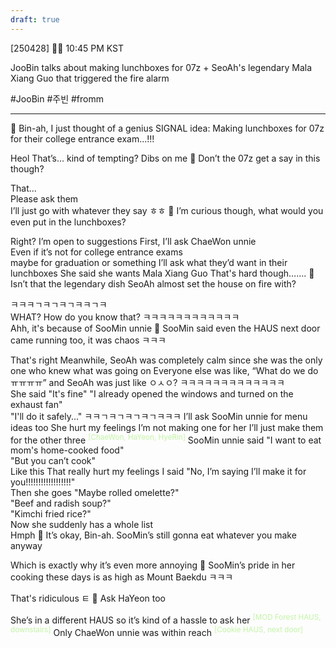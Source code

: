 ```yaml
---
draft: true
---
```

[250428] 🐣💭 10:45 PM KST

JooBin talks about making lunchboxes for 07z + SeoAh's legendary Mala Xiang Guo that triggered the fire alarm

#JooBin #주빈 #fromm
___
🫧 Bin-ah, I just thought of a genius SIGNAL idea: Making lunchboxes for 07z for their college entrance exam...!!!

Heol
That’s... kind of tempting? 
Dibs on me 
🫧 Don’t the 07z get a say in this though?

That...  
Please ask them  
I’ll just go with whatever they say
ㅎㅎ
🫧 I’m curious though, what would you even put in the lunchboxes?

Right? 
I’m open to suggestions
First, I’ll ask ChaeWon unnie  
Even if it’s not for college entrance exams  
maybe for graduation or something
I’ll ask what they’d want in their lunchboxes
She said she wants Mala Xiang Guo
That's hard though…….
🫧 Isn’t that the legendary dish SeoAh almost set the house on fire with?

ㅋㅋㅋㄱㅋㄱㅋㄱㅋㅋㄱㅋ  
WHAT? How do you know that?
ㅋㅋㅋㅋㅋㅋㅋㅋㅋㅋㅋㅋ  
Ahh, it's because of SooMin unnie
🫧 SooMin said even the HAUS next door came running too, it was chaos ㅋㅋㅋ

That's right
Meanwhile, SeoAh was completely calm
since she was the only one who knew what was going on
Everyone else was like, “What do we doㅠㅠㅠㅠ”
and SeoAh was just like ㅇㅅㅇ?
ㅋㅋㅋㅋㅋㅋㅋㅋㅋㅋㅋㅋㅋ  
She said 
"It's fine"
"I already opened the windows and turned on the exhaust fan"  
"I'll do it safely..."
ㅋㅋㄱㅋㄱㅋㄱㅋㄱㅋㅋㅋ
I’ll ask SooMin unnie for menu ideas too
She hurt my feelings
I’m not making one for her
I’ll just make them for the other three <sup><font color="#c3f4a5">[ChaeWon, HaYeon, HyeRin]</font></sup>
SooMin unnie said 
"I want to eat mom's home-cooked food"  
"But you can’t cook"  
Like this
That really hurt my feelings
I said "No, I’m saying I’ll make it for you!!!!!!!!!!!!!!!!!!"  
Then she goes
"Maybe rolled omelette?"  
"Beef and radish soup?"  
"Kimchi fried rice?"  
Now she suddenly has a whole list  
Hmph
🫧 It’s okay, Bin-ah. SooMin’s still gonna eat whatever you make anyway

Which is exactly why it’s even more annoying 
🫧 SooMin’s pride in her cooking these days is as high as Mount Baekdu ㅋㅋㅋ

That's ridiculous ㅌ
🫧 Ask HaYeon too

She’s in a different HAUS 
so it’s kind of a hassle to ask her <sup><font color="#c3f4a5">[MOD Forest HAUS, downstairs]</font></sup>
Only ChaeWon unnie was within reach <sup><font color="#c3f4a5">[Cookie HAUS, next door]</font></sup>